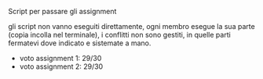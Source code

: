 Script per passare gli assignment

gli script non vanno eseguiti direttamente, ogni membro esegue la sua parte (copia incolla nel terminale), i conflitti non sono gestiti, in quelle parti fermatevi dove indicato e sistemate a mano.

- voto assignment 1: 29/30
- voto assignment 2: 29/30
